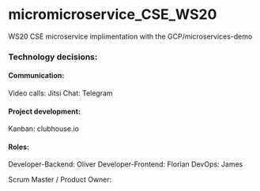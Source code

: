 # micromicroservice_CSE_WS20
WS20 CSE microservice implimentation with the GCP/microservices-demo


### Technology decisions:

#### Communication:
Video calls: Jitsi
Chat: Telegram

#### Project development:
Kanban: clubhouse.io


#### Roles:
Developer-Backend: Oliver
Developer-Frontend: Florian
DevOps: James

Scrum Master / Product Owner: 


